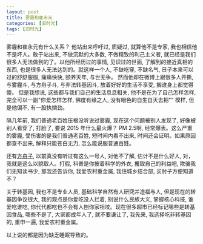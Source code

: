 ```yaml
---
layout: post
title: 雾霾和崔永元
categories: [旧时光]
tags: [旧时光]
---
```


雾霾和崔永元有什么关系？ 他站出来呼吁过, 质疑过, 就算他不是专家, 我也相信他不是坏人。敢于站出来, 不做沉默的大多数, 不做精致的利己主义者, 就已经是我们很多人无法做到的了。以他所经历过的事情, 见识过的世面, 了解到的接近真相的东西, 也是很多人无法达到的。就这样一个人, 不缺吃穿, 不缺名气, 日子本来可以过的舒舒服服, 痛痛快快, 颐养天年, 与世无争。 然而他却在微博上跟很多人开撕, 与雾霾斗, 与方舟子斗, 与非法转基因斗, 放着好好的生活不享受, 搁谁身上都觉得傻。 但是我想说, 这些都与我们自己的生活息息相关, 他不是在为了自己怎样怎样, 完全可以一副"你爱怎样怎样, 佛度有缘之人, 没有眼色的自生自灭去把"" 模样, 但是他偏不, 有一股执拗劲。

隔几年前, 我们普通老百姓压根没听说过雾霾, 现在这个问题被别人发现了, 好像被别人看穿了, 打脸了, 要说 2015 年什么最火爆？ PM 2.5啊, 经常爆表。这么严重的雾霾, 受伤害的是我们普通老百姓, 短时间内看不出来, 时间还会证明。如果原因都查不出来, 解释只能苍白无力, 怎么能说服普通百姓。

还有[方舟子](http://www.zhihu.com/question/19580766c), 以前真没有听过有这么一号人, 对他不了解, 估计不是什么好人, 对，我就是这么以貌取人。打假, 科普是你披着科学的外衣, 攫取自己的利益吧, 欺骗我们无知读书少, 那我还告诉你, 我爱农村重金属, 我住城乡结合部, 买肘子方便知道不？

关于转基因, 我也不是专业人员, 基础科学自然有人研究并造福与人, 但是现在的转基因争议很大, 我的观点是你爱吃没人拦着, 别说什么民族大义, 掌握核心科技, 谁爱吃谁吃, 你代代都吃也不会有人刨你家祖坟。现在很多超市已经标记哪些是转基因食品, 哪些不是了, 大家都成年人了, 就不要谦让了, 我先来, 我选择吃非转基因的, 重申一遍, 我爱农村重金属。

以上说的都是因为缺乏睡眠导致的。
